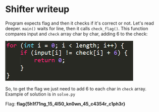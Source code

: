 # Shifter writeup
Program expects flag and then it checks if it's correct or not. Let's read deeper.
`main()` waits for line, then it calls `check_flag()`. This function compares input and `check` array char by char, adding 6 to the check:

![](/junior/reverse/Shifter/solution/static/code.png)

So, to get the flag we just need to add 6 to each char in `check` array. Example of solution is in `solve.py`

Flag: **flag{5h1f71ng_15_4l50_kn0wn_45_c4354r_c1ph3r}**
